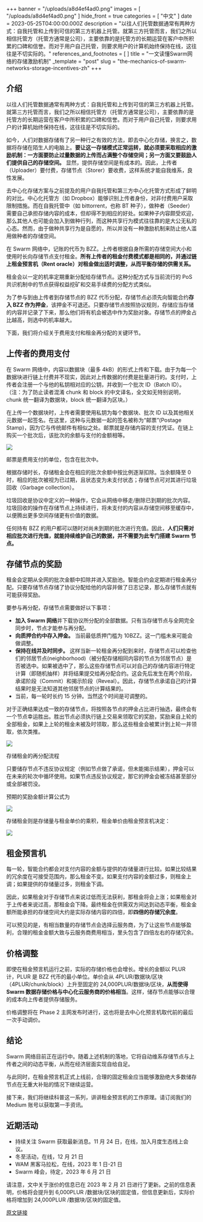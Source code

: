 +++
banner = "/uploads/a8d4ef4ad0.png"
images = [ "/uploads/a8d4ef4ad0.png" ]
hide_front = true
categories = [ "中文" ]
date = 2023-05-25T04:00:00.000Z
description = "以往人们托管数据通常有两种方式：自我托管和上传到可信的第三方机器上托管。就第三方托管而言，我们之所以相信托管方（托管方通常是公司），主要依靠的是托管方的长期运营在客户中所积累的口碑和信誉。而对于用户自己托管，则要求用户的计算机始终保持在线，这往往是不切实际的。"
references_and_footnotes = [ ]
title = "一文读懂Swarm网络的存储激励机制"
_template = "post"
slug = "the-mechanics-of-swarm-networks-storage-incentives-zh"
+++

## 介绍

以往人们托管数据通常有两种方式：自我托管和上传到可信的第三方机器上托管。就第三方托管而言，我们之所以相信托管方（托管方通常是公司），主要依靠的是托管方的长期运营在客户中所积累的口碑和信誉。而对于用户自己托管，则要求用户的计算机始终保持在线，这往往是不切实际的。

如今，人们对数据存储有了另一种行之有效的方法，即去中心化存储，换言之，数据将存储在陌生人的电脑上。**要让这一存储模式正常运转，就必须要采取相应的激励机制：一方面要防止过量数据的上传而占满整个存储空间；另一方面又要鼓励人们提供自己的存储空间。** 显然，提供存储空间是有成本的。因此，上传者（Uploader）要付费，存储节点（Storer）要收费，这样系统才能自我维系，良性发展。

去中心化存储方案与之前提及的用户自我托管和第三方中心化托管方式形成了鲜明的对比。中心化托管方（如 Dropbox）能够识别上传者身份，对非付费用户采取限制措施。而在自我托管中（如 bittorrent，也称 BT 种子），做种者（Seeder）需要自己承担存储内容的成本，但却得不到相应的好处。如果种子内容颇受欢迎，那么其他人也可能会加入到做种行列，而这种共享行为模式往往靠的是大公无私的心态。然而，由于做种共享行为是自愿的，所以并没有一种激励机制来防止他人滥用做种者的存储空间。

在 Swarm 网络中，记账的代币为 BZZ。上传者根据自身所需的存储空间大小和使用时长向存储节点支付租金。**所有上传者的租金付费模式都是相同的，并通过链上租金预言机（Rent oracle）对租金做出适时调整，从而平衡存储的供需关系。**

租金会以一定的机率定期重新分配给存储节点。这种分配方式与当前流行的 PoS 共识机制中的节点获得权益挖矿和交易手续费的分配方式类似。

为了参与到由上传者到存储节点的 BZZ 代币分配，存储节点必须先向智能合约**存入 BZZ 作为押金**，该押金不可退还。只要存储节点按照协议规则，存储应当存储的内容并记录了下来，那么他们将有机会被选中作为奖励对象。存储节点的押金占比越高，则选中的机率越大。

下面，我们将介绍关于费用支付和租金再分配的关键环节。

## 上传者的费用支付

在 Swarm 网络中，内容以数据块（最多 4kB）的形式上传和下载。由于为每一个数据块进行链上付费并不现实，因此对上传数据的付费是批量进行的。支付时，上传者会注册一个与他的私钥相对应的公钥，并收到一个批次 ID（Batch ID）。（注：为了防止读者混淆 chunk 和 block 的中文译名，全文如无特别说明，chunk 统一翻译为数据块，block 统一翻译为区块。）

在上传一个数据块时，上传者需要使用私钥为每个数据块、批次 ID 以及其他相关元数据一起签名。在这里，这种与元数据一起的签名被称为“邮票”(Postage Stamp)，因为它与传统邮件有相似之处。邮票就是存储内容的支付凭证。在链上购买一个批次后，该批次的余额与支付的金额相等。

![](https://hackmd.io/_uploads/HkfTnzGI3.jpg)

邮票是费用支付的单位，包含在批次中。

根据存储时长，存储租金会在相应的批次余额中按比例逐渐扣除。当余额降至 0 时，相应的批次被视为已过期，且状态变为未支付状态；存储节点可对其进行垃圾回收（Garbage collection）。

垃圾回收是协议中定义的一种操作，它会从网络中移走/删除已到期的批次内容。垃圾回收的操作在存储节点上持续进行，将未支付的内容从存储空间移至缓存中，以便腾出更多空间存储更有价值的数据。

任何持有 BZZ 的用户都可以随时对尚未到期的批次进行充值。因此，**人们只需对相应批次进行充值，就能持续维护自己的数据，并不需要为此专门搭建 Swarm 节点。**

## 存储节点的奖励

租金会定期从全网的批次金额中扣除并进入奖励池。智能合约会定期进行租金再分配。只要存储节点存储了协议分配给他的内容并做了日志记录，那么存储节点就有可能获得奖励。

要参与再分配，存储节点需要做好以下事项：

- **加入 Swarm 网络**并下载协议所分配的全部数据。只有当存储节点与全网完全同步时，节点才能参与再分配。
- **向质押合约中存入押金。** 当前最低质押门槛为 10BZZ。这一门槛未来可能会做调整。
- **保持在线并及时同步。** 这样当新一轮租金再分配到来时，存储节点可以检查他们的邻居节点(neighborhood)（被分配存储相同内容的节点为邻居节点）是否被选中。如果被选中了，那么这些存储节点可以对自己的存储内容进行特定计算（即随机抽样）并将结果提交给再分配合约。这会先后发生在两个阶段，承诺阶段（Commit）和揭示阶段（Reveal）。因此，存储节点承诺自己的计算结果时是无法知道其他邻居节点的计算结果的。
- 当前，每一轮时长约 15 分钟。当然这个时间是可调整的。

对于正确结果达成一致的存储节点，将按照各节点的押金占比进行抽选，最终会有一个节点幸运胜出。胜出节点必须执行链上交易来领取它的奖励，奖励来自上轮的全部租金，如果上上轮的租金未被及时领取，那么这些租金会被累计到上轮一并领取，依次类推。

![](https://hackmd.io/_uploads/ByKmYzz8n.jpg)

存储租金的再分配流程

只要储存节点不违反协议规定（例如节点做了承诺，但未能揭示结果），押金可以在未来的轮次中循环使用。如果节点违反协议规定，那它的押金会被冻结甚至部分或全部被罚没。

预期的奖励金额计算公式为

![](https://hackmd.io/_uploads/rkjDqMzIh.png)

存储租金则是存储量与租金单价的乘积，租金单价由租金预言机决定：

![](https://hackmd.io/_uploads/rJ69cGGIh.png)

## 租金预言机

每一轮，智能合约都会对支付内容的金额与提供的存储量进行比较。如果比较结果的冗余度在可接受范围内，那么租金不变。如果支付内容的金额过多，则租金上调；如果提供的存储量过多，则租金下调。

因此，如果租金对于存储节点来说过低而无法获利，那租金将会上涨；如果租金对于上传者来说过高，那租金会下降。最终租金在供需双方间达到动态平衡，租金金额所能承担的存储空间大约是实际存储内容的四倍，即**四倍的存储冗余度**。

可以预见的是，有相当数量的存储节点会选择云服务商，为了让这些节点能够盈利，合理的租金金额大致与云服务商费用相当，里头包含了四倍左右的存储冗余。

## 价格调整

即使在租金预言机运行之前，实际的存储价格也会增长。增长的金额以 PLUR 计，PLUR 是 BZZ 代币的最小单位。单价会从 4PLUR/数据块/区块（4PLUR/chunk/block）上升至固定的 24,000PLUR/数据块/区块，**从而使得 Swarm 数据存储价格与中心化云服务商的价格相当**。这样，储存节点能够以合理的成本向上传者提供存储服务。

价格调整将在 Phase 2 主网发布时进行，这也将是去中心化预言机取代前的最后一次手动调价。

## 结论

Swarm 网络目前正在运行中。随着上述机制的落地，它将自动维系存储节点与上传者之间的动态平衡，从而在经济层面实现自给自足。

与此同时，在租金预言机正式上线前，合理的固定租金应当能够激励绝大多数储存节点在无重大补贴的情况下继续运营。

接下来，我们将继续科普这一系列，讲讲租金预言机的工作原理。请订阅我们的 Medium 账号以获取第一手资讯。

## 近期活动

- 持续关注 Swarm 获取最新消息。11 月 24 日，在线，加入月度生态线上会议。
- 冬至活动，在线，12 月 21 日
- WAM 黑客马拉松，在线，2023 年 1 日-21 日
- Swarm 峰会，待定，2023 年 6 月 21 日

请注意，文中关于涨价的信息已在 2023 年 2 月 21 日进行了更新。之前的信息表明，价格将会提升到 6,000PLUR /数据块/区块的固定值，但信息更新后，实际价格将增加到 24,000PLUR /数据块/区块的固定值。

[原文链接](https://blog.ethswarm.org/foundation/2022/the-mechanics-of-swarm-networks-storage-incentives/)
